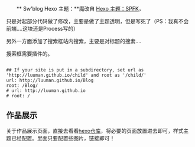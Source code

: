 

　　** Sw'blog Hexo 主题：**魔改自 [Hexo 主题：SPFK](http://luuman.github.io/categories/Hexo/)，

只是对起部分代码做了修改，主要是做了主题透明，但是写死了（PS：我真不会前端....这块还是Process写的）

另外一方面添加了搜索框站内搜索，主要是对标题的搜索....

搜索框需要插件的。
```

```
```
## If your site is put in a subdirectory, set url as 'http://luuman.github.io/child' and root as '/child/'
url: http://luuman.github.io/Blog
root: /Blog/
# url: http://luuman.github.io
# root: /
```

## 作品展示
关于作品展示页面，直接去看看[hexo仓库](https://github.com/luuman/Hexo)，将必要的页面放置进去即可，样式主题已经配置。里面只要配置些图片，链接即可！


